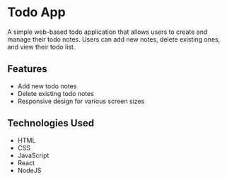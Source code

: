 # Todo App

A simple web-based todo application that allows users to create and manage their todo notes. Users can add new notes, delete existing ones, and view their todo list.

## Features

- Add new todo notes
- Delete existing todo notes
- Responsive design for various screen sizes

## Technologies Used

- HTML
- CSS
- JavaScript
- React
- NodeJS
